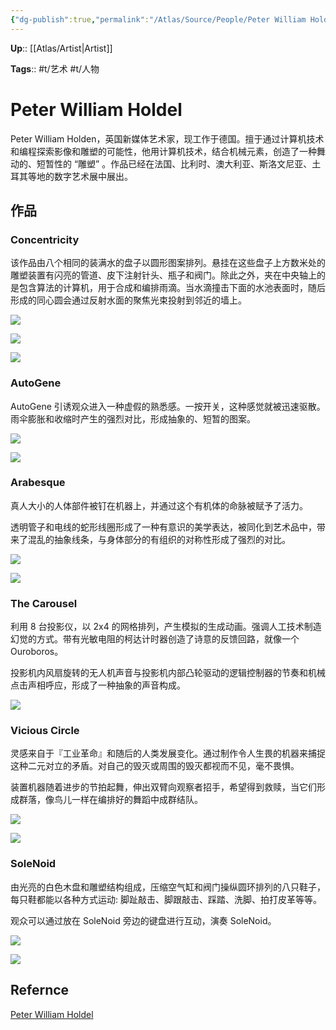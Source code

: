 ```yaml
---
{"dg-publish":true,"permalink":"/Atlas/Source/People/Peter William Holdel/"}
---
```



**Up**:: [[Atlas/Artist\|Artist]]

**Tags**:: #t/艺术 #t/人物 

# Peter William Holdel

Peter William Holden，英国新媒体艺术家，现工作于德国。擅于通过计算机技术和编程探索影像和雕塑的可能性，他用计算机技术，结合机械元素，创造了一种舞动的、短暂性的 “雕塑” 。作品已经在法国、比利时、澳大利亚、斯洛文尼亚、土耳其等地的数字艺术展中展出。

## 作品

### Concentricity

该作品由八个相同的装满水的盘子以圆形图案排列。悬挂在这些盘子上方数米处的雕塑装置有闪亮的管道、皮下注射针头、瓶子和阀门。除此之外，夹在中央轴上的是包含算法的计算机，用于合成和编排雨滴。当水滴撞击下面的水池表面时，随后形成的同心圆会通过反射水面的聚焦光束投射到邻近的墙上。

![](https://img.ractive.site/ominivore/i/2024-07/c4e27a379cc69c6c70c1d01f58db0c9f.png)

![](https://img.ractive.site/ominivore/i/2024-07/2e8caf92639bae0c6b77f100ea42a3ad.jpg)

![](https://img.ractive.site/ominivore/i/2024-07/9a824dcb7cbe75630632eb08134a7a03.jpg)

### AutoGene

AutoGene 引诱观众进入一种虚假的熟悉感。一按开关，这种感觉就被迅速驱散。雨伞膨胀和收缩时产生的强烈对比，形成抽象的、短暂的图案。

![](https://img.ractive.site/ominivore/i/2024-07/d76101646043aeae63e08181fe62d65f.jpg)

![](https://img.ractive.site/ominivore/i/2024-07/40272d2f18ee23bafd64a75bde83b170.jpg)

### Arabesque

真人大小的人体部件被钉在机器上，并通过这个有机体的命脉被赋予了活力。

透明管子和电线的蛇形线圈形成了一种有意识的美学表达，被同化到艺术品中，带来了混乱的抽象线条，与身体部分的有组织的对称性形成了强烈的对比。

![](https://img.ractive.site/ominivore/i/2024-07/ff2876e0b59c98746a09c92f0eae62e3.jpg)

![](https://img.ractive.site/ominivore/i/2024-07/05d4c8fe568601dce3fa00e06a237718.jpg)

### The Carousel

利用 8 台投影仪，以 2x4 的网格排列，产生模拟的生成动画。强调人工技术制造幻觉的方式。带有光敏电阻的柯达计时器创造了诗意的反馈回路，就像一个 Ouroboros。

投影机内风扇旋转的无人机声音与投影机内部凸轮驱动的逻辑控制器的节奏和机械点击声相呼应，形成了一种抽象的声音构成。

![](https://img.ractive.site/ominivore/i/2024-07/098de7924466dbdc58347b8e75ec22e6.png)

### Vicious Circle

灵感来自于『工业革命』和随后的人类发展变化。通过制作令人生畏的机器来捕捉这种二元对立的矛盾。对自己的毁灭或周围的毁灭都视而不见，毫不畏惧。

装置机器随着进步的节拍起舞，伸出双臂向观察者招手，希望得到救赎，当它们形成群落，像鸟儿一样在编排好的舞蹈中成群结队。

![](https://img.ractive.site/ominivore/i/2024-07/51b832de5cdb5df063c712b4617a9ca5.jpg)

![](https://img.ractive.site/ominivore/i/2024-07/34ab60158d201381da237ccdc6919777.jpg)

### SoleNoid

由光亮的白色木盘和雕塑结构组成，压缩空气缸和阀门操纵圆环排列的八只鞋子，每只鞋都能以各种方式运动: 脚趾敲击、脚跟敲击、踩踏、洗脚、拍打皮革等等。

观众可以通过放在 SoleNoid 旁边的键盘进行互动，演奏 SoleNoid。

![](https://img.ractive.site/ominivore/i/2024-07/b9bf30a79b938be9e0304805b64ef0a2.jpg)

![](https://img.ractive.site/ominivore/i/2024-07/17b9923cbf4ef998fade9097bf049c63.jpg)

## Refernce

[Peter William Holdel](https://www.peter-william-holden.com/)

